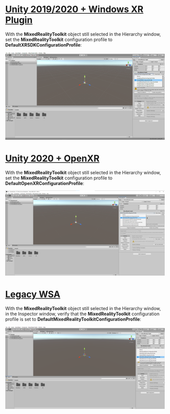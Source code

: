 # [Unity 2019/2020 + Windows XR Plugin](#tab/winxr)

With the **MixedRealityToolkit** object still selected in the Hierarchy window, set the **MixedRealityToolkit** configuration profile to **DefaultXRSDKConfigurationProfile**:

![Unity MixedRealityToolkit component with DefaultMixedRealityTookitConfigurationProfile selected XRSDK](../images/mr-learning-base/base-02-section6-step1-3xrsdk.png)

# [Unity 2020 + OpenXR](#tab/openxr)
With the **MixedRealityToolkit** object still selected in the Hierarchy window, set the **MixedRealityToolkit** configuration profile to **DefaultOpenXRConfigurationProfile**:

![Unity MixedRealityToolkit component with DefaultMixedRealityTookitConfigurationProfile selected OpenXR](../images/mr-learning-base/base-02-section6-step1-3openxr.png)

# [Legacy WSA](#tab/wsa)

With the **MixedRealityToolkit** object still selected in the Hierarchy window, in the Inspector window, verify that the **MixedRealityToolkit** configuration profile is set to **DefaultMixedRealityToolkitConfigurationProfile**:

![Unity MixedRealityToolkit component with DefaultMixedRealityTookitConfigurationProfile selected](../images/mr-learning-base/base-02-section6-step1-3.png)
